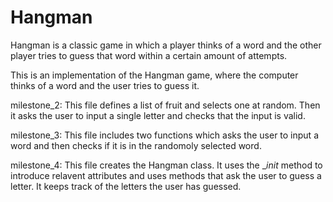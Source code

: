 # Hangman
Hangman is a classic game in which a player thinks of a word and the other player tries to guess that word within a certain amount of attempts.

This is an implementation of the Hangman game, where the computer thinks of a word and the user tries to guess it. 

milestone_2: This file defines a list of fruit and selects one at random.
Then it asks the user to input a single letter and checks that the input is valid.

milestone_3: This file includes two functions which asks the user to input a word and then checks if it is in the randomoly selected word.

milestone_4: This file creates the Hangman class. It uses the __init_ method to introduce relavent attributes and uses methods that ask the user to guess a letter. It keeps track of the letters the user has guessed.
